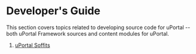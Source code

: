 # Developer's Guide

This section covers topics related to developing source code for uPortal -- both
uPortal Framework sources and content modules for uPortal.

1. [uPortal Soffits](soffits/README.md)
